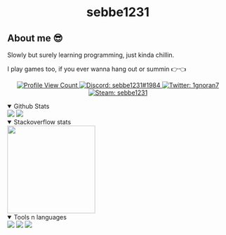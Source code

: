<h1 align="center">sebbe1231</h1>

## About me 😎

Slowly but surely learning programming, just kinda chillin.

I play games too, if you ever wanna hang out or summin 👉👈

<p align="center">
  <a href="https://github.com/sebbe1231">
    <img src="https://komarev.com/ghpvc/?username=sebbe1231&style=flat-square&label=Profile%20Views&logo=github" alt="Profile View Count"/>
  </a>
  <a href="https://discord.com/users/365478245132402689">
    <img src="https://img.shields.io/badge/Discord-sebbe1231%231984-%237289da?logo=discord&style=flat-square" alt="Discord: sebbe1231#1984"/>
  </a>
  <a href="https://twitter.com/1gnoran7">
    <img src="https://img.shields.io/badge/Twitter-1gnoran7-%231DA1F2?logo=twitter&style=flat-square" alt="Twitter: 1gnoran7"/>
  </a>
  <a href="https://steamcommunity.com/id/sebbe1231/">
    <img src="https://img.shields.io/badge/Steam-sebbe1231-%231DA1F2?logo=steam&style=flat-square" alt="Steam: sebbe1231"/>
  </a>
</p>

<details open>
  <summary> Github Stats </summary>
  <img src = "https://github-readme-stats.vercel.app/api?username=sebbe1231&show_icons=true&theme=synthwave" />
  <img src="https://github-readme-stats.vercel.app/api/top-langs/?username=sebbe1231&layout=compact&theme=synthwave" />
</details>

<details open>
  <summary> Stackoverflow stats </summary>
  <a href="https://github.com/kurt-liao/so-stats">
  <img
    height="200"
    src="https://so-stats-kurt-liao.vercel.app/api?user=9957529"
    />
  </a>
</details>
  
<details open>
  <summary> Tools n languages </summary>
  <img src="https://img.shields.io/badge/Python-purple?style=for-the-badge&logo=Python" />
  <img src="https://img.shields.io/badge/Windows-purple?style=for-the-badge&logo=Windows" />
  <img src="https://img.shields.io/badge/Java-purple?style=for-the-badge&logo=Java" />
</details>
